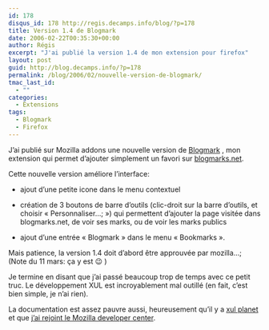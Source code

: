 ```yaml
---
id: 178
disqus_id: 178 http://regis.decamps.info/blog/?p=178
title: Version 1.4 de Blogmark
date: 2006-02-22T00:35:30+00:00
author: Régis
excerpt: "J'ai publié la version 1.4 de mon extension pour firefox"
layout: post
guid: http://blog.decamps.info/?p=178
permalink: /blog/2006/02/nouvelle-version-de-blogmark/
tmac_last_id:
  - ""
categories:
  - Extensions
tags:
  - Blogmark
  - Firefox
---
```

J’ai publié sur Mozilla addons une nouvelle version de [Blogmark](https://addons.mozilla.org/extensions/moreinfo.php?id=1487&application=firefox) , mon extension qui permet d’ajouter simplement un favori sur [blogmarks.net](http://blogmarks.net/).

Cette nouvelle version améliore l’interface:

* ajout d’une petite icone dans le menu contextuel
  
* création de 3 boutons de barre d’outils (clic-droit sur la barre d’outils, et choisir « Personnaliser…; ») qui permettent d’ajouter la page visitée dans blogmarks.net, de voir ses marks, ou de voir les marks publics
  
* ajout d’une entrée « Blogmark » dans le menu « Bookmarks ».

Mais patience, la version 1.4 doit d’abord être approuvée par mozilla…; (Note du 11 mars: ça y est 😉 )

Je termine en disant que j’ai passé beaucoup trop de temps avec ce petit truc. Le développement XUL est incroyablement mal outillé (en fait, c’est bien simple, je n’ai rien).

La documentation est assez pauvre aussi, heureusement qu’il y a [xul planet](http://www.xulplanet.com/) et que [j’ai rejoint le Mozilla developer center](http://developer.mozilla.org/en/docs/User:R%C3%A9gis_D%C3%A9camps).
